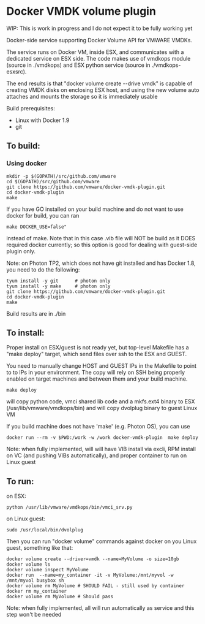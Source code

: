 # Docker VMDK volume plugin 

WIP: This is work in progress and I do not expect it to be fully working yet

Docker-side service supporting Docker Volume API for VMWARE VMDKs.

The service runs on Docker VM, inside ESX, and communicates with a dedicated
service on ESX side. The code makes use of  vmdkops module  (source in ./vmdkops)
and ESX python service (source in ./vmdkops-esxsrc). 

The end results is that "docker volume create --drive vmdk" is capable
of creating VMDK disks on enclosing ESX host, and using the new volume auto
attaches and mounts the storage so it is immediately usable
 

Build prerequisites:
 - Linux with Docker 1.9
 - git

## To build:

### Using docker

```Shell
mkdir -p $(GOPATH)/src/github.com/vmware
cd $(GOPATH)/src/github.com/vmware
git clone https://github.com/vmware/docker-vmdk-plugin.git
cd docker-vmdk-plugin
make
```

If you have GO installed on your build machine and do not want to use docker 
for build, you can ran
```
make DOCKER_USE=false"
```
instead of make.  Note that in this case .vib file will NOT be build as it DOES
required docker currently; so this option is good for dealing with guest-side
plugin only.

Note: on Photon TP2, which does not have git installed and has Docker 1.8,
you need to  do  the following:

```Shell
tyum install -y git      # photon only
tyum install -y make     # photon only
git clone https://github.com/vmware/docker-vmdk-plugin.git
cd docker-vmdk-plugin
make
```
Build results are in ./bin


## To install:

Proper install on ESX/guest is not ready yet, but top-level Makefile
has a "make deploy" target, which send files over ssh  to the ESX and GUEST.

You need to manually change HOST and GUEST IPs in the Makefile to point to
to IPs in your environment. The copy will rely on SSH being properly enabled
on target machines and between them and your build machine.

```
make deploy
```
will copy python code, vmci shared lib code and a mkfs.ext4 binary
to ESX (/usr/lib/vmware/vmdkops/bin) and will copy dvolplug binary to guest
Linux VM

If you build machine does not have 'make' (e.g. Photon OS), you can use
```
docker run --rm -v $PWD:/work -w /work docker-vmdk-plugin  make deploy
```

Note: when fully  implemented, will will have VIB install via excli, RPM
install on VC (and pushing VIBs automatically), and proper container to run
on Linux guest

## To run:

on ESX:
```
python /usr/lib/vmware/vmdkops/bin/vmci_srv.py
```

on Linux guest:
```
sudo /usr/local/bin/dvolplug
```

Then you can run "docker volume" commands against docker on you Linux guest,
something like that:
```Shell
docker volume create --driver=vmdk --name=MyVolume -o size=10gb
docker volume ls
docker volume inspect MyVolume
docker run  --name=my_container -it -v MyVolume:/mnt/myvol -w /mnt/myvol busybox sh
docker volume rm MyVolume # SHOULD FAIL - still used by container
docker rm my_container
docker volume rm MyVolume # Should pass
```

Note: when fully implemented, all will run automatically as service and this
step won't be needed
